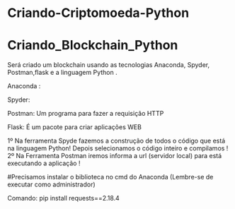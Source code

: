 # Criando-Criptomoeda-Python

# Criando_Blockchain_Python
Será criado um blockchain usando as tecnologias Anaconda, Spyder, Postman,flask e a linguagem Python .

Anaconda : 

Spyder:

Postman: Um programa para fazer a requisição HTTP

Flask: É um pacote para criar aplicações WEB

1º Na ferramenta Spyde fazemos a construção de todos o código que está na linguagem Python! Depois selecionamos o código inteiro e compilamos !
2º Na Ferramenta Postman iremos informa a url (servidor local) para está executando a aplicação !


#Precisamos instalar o biblioteca no cmd do Anaconda (Lembre-se de executar como administrador)

Comando: pip install requests==2.18.4

